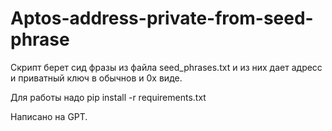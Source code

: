 # Aptos-address-private-from-seed-phrase
Скрипт берет сид фразы из файла seed_phrases.txt и из них дает адресс и приватный ключ в обычнов и 0х виде.

Для работы надо pip install -r requirements.txt

Написано на GPT.

